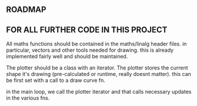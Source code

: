 ## ROADMAP
FOR ALL FURTHER CODE IN THIS PROJECT
---------------------------------------

All maths functions should be contained in the maths/linalg header files. in particular, vectors and other tools needed for drawing. this is already implemented fairly well and should be maintained.

The plotter should be a class with an iterator. The plotter stores the current shape it's drawing (pre-calculated or runtime, really doesnt matter). this can be first set with a call to a draw curve fn. 

in the main loop, we call the plotter iterator and that calls necessary updates in the various fns.